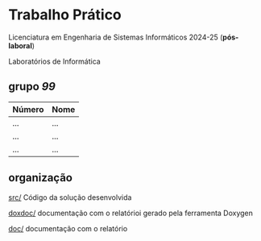 # Trabalho Prático

Licenciatura em Engenharia de Sistemas Informáticos 2024-25 (**pós-laboral**)

Laboratórios de Informática 

## grupo  *99*
| Número | Nome |
| -----   | ---- |
| ...     | ...  |
| ...     | ...  |
| ...     | ...  |

## organização

[src/](./src/)  Código da solução desenvolvida 

[doxdoc/](./doxdoc/)  documentação com o relatórioi gerado pela ferramenta Doxygen

[doc/](./doc/)  documentação com o relatório

